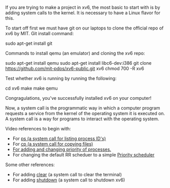 If you are trying to make a project in xv6, the most basic to start with is by adding system calls to the kernel.
It is necessary to have a Linux flavor for this.

To start off first we must have git on our laptops to clone the official repo of xv6 by MIT.
Git install command:

  sudo apt-get install git

Commands to install qemu (an emulator) and cloning the xv6 repo:

  sudo apt-get install qemu
  sudo apt-get install libc6-dev:i386
  git clone https://github.com/mit-pdos/xv6-public.git xv6
  chmod 700 -R xv6

Test whether xv6 is running by running the following:

  cd xv6
  make
  make qemu
  
Congragulations, you've successfully installed xv6 on your computer!

Now, a system call is the programmatic way in which a computer program requests a service from the kernel of the operating system it is executed on. 
A system call is a way for programs to interact with the operating system.

Video references to begin with:
<ul>
<li>For <a href="https://www.youtube.com/watch?v=21SVYiKhcwM">ps (a system call for listing process ID's)</a>
</li>
<li>For <a href="https://youtu.be/ny56yjshACY">cp (a system call for copying files)</a>
</li>
<li><a href="https://youtu.be/hIXRrv-cBA4">For adding and changing priority of processes.</a>
</li>
<li>For changing the default RR scheduer to a simple <a href="https://youtu.be/DZ0-GMtOtEc">Priority scheduler</a>
</li>
</ul>
Some other references:
<ul>
<li>For adding <a href="https://medium.com/@silvamatteus/adding-user-programs-to-xv6-ba9896605942">clear</a> (a system call to clear the terminal)
</li>
<li>For adding <a href="https://medium.com/@silvamatteus/adding-new-system-calls-to-xv6-217b7daefbe1">shutdown</a> (a system call to shutdown xv6)
</li>
</ul>
